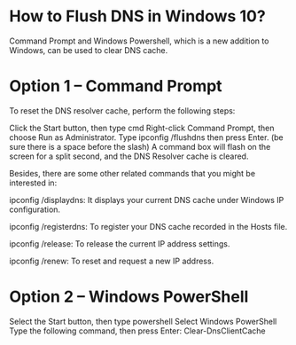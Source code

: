 # How to Flush DNS in Windows 10?
Command Prompt and Windows Powershell, which is a new addition to Windows, can be used to clear DNS cache.

# Option 1 – Command Prompt
To reset the DNS resolver cache, perform the following steps:

Click the Start button, then type cmd
Right-click Command Prompt, then choose Run as Administrator.
Type ipconfig /flushdns then press Enter. (be sure there is a space before the slash)
A command box will flash on the screen for a split second, and the DNS Resolver cache is cleared.

Besides, there are some other related commands that you might be interested in:

ipconfig /displaydns: It displays your current DNS cache under Windows IP configuration.

ipconfig /registerdns: To register your DNS cache recorded in the Hosts file.

ipconfig /release: To release the current IP address settings.

ipconfig /renew: To reset and request a new IP address.

# Option 2 – Windows PowerShell
Select the Start button, then type powershell
Select Windows PowerShell
Type the following command, then press Enter:
Clear-DnsClientCache
